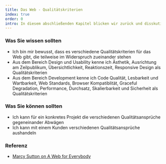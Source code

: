 ```yaml
--- 
title: Das Web - Qualitätskriterien
index: true
order: 0
intro: In diesem abschließenden Kapitel blicken wir zurück und disskutieren verschiedene Qualitätskriterien für Websites und Web Applikationen
---
```



### Was Sie wissen sollten

* Ich bin mir bewusst, dass es verschiedene Qualitätskriterien für das Web gibt, die teilweise im Widerspruch zueinander stehen
* Aus dem Bereich Design und Usability kenne ich Ästhetik, Ausrichtung am Zeilpublikum, Übersichtlichkeit, Reaktionszeit, Responsive Design als Qualitätskriterien
* Aus dem Bereich Development kenne ich Code Qualität, Lesbarkeit und Wartbarkeit, Web Standards, Browser Kompatiblität, Graceful Degradation, Performance, Durchsatz, Skalierbarkeit und Sicherheit als Qualitätskriterien

### Was Sie können sollten

* Ich kann für ein konkretes Projekt die verschiedenen Qualitätsansprüche gegeneinander Abwägen
* Ich kann mit einem Kunden verschiedenen Qualitätsansprüche aushandeln


### Referenz

* [Marcy Sutton on A Web for Everybody](http://vimeo.com/118697675)
